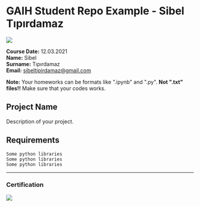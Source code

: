 # GAIH Student Repo Example - Sibel Tıpırdamaz
![](img/newlogo.png)

**Course Date:** 12.03.2021  
**Name:** Sibel  
**Surname:** Tıpırdamaz  
**Email:** sibeltipirdamaz@gmail.com  

**Note:** Your homeworks can be formats like ".ipynb" and ".py". **Not ".txt" files!!** Make sure that your codes works.  

## Project Name
Description of your project.

## Requirements
```
Some python libraries
Some python libraries
Some python libraries
```
---

### Certification
![](img/TopLearnerCertificate.png)

